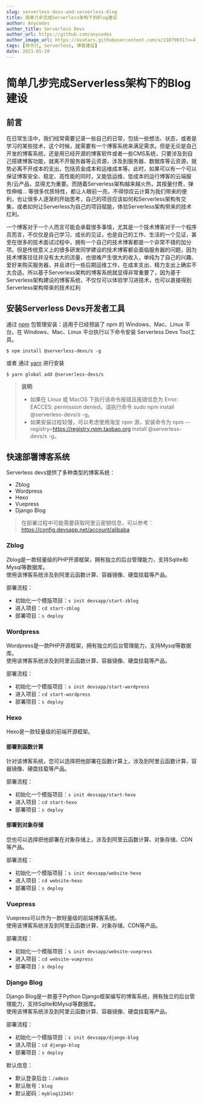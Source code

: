 ```yaml
---
slug: serverless-devs-and-serverless-blog
title: 简单几步完成Serverless架构下的Blog建设
author: Anycodes
author_title: Serverless Devs
author_url: https://github.com/anycodes
author_image_url: https://avatars.githubusercontent.com/u/21079031?v=4
tags: [命令行, Serverless, 博客建设]
date: 2021-05-20
---
```


# 简单几步完成Serverless架构下的Blog建设

## 前言

在日常生活中，我们经常需要记录一些自己的日常，包括一些想法、状态，或者是学习的某些技术，这个时候，就需要有一个博客系统来满足需求。但是无论是自己开发的博客系统，还是用已经开源的博客软件或者一些CMS系统，只要涉及到自己搭建博客功能，就离不开服务器等云资源，涉及到服务器、数据库等云资源，就势必离不开成本的支出，包括资金成本和运维成本等。此时，如果可以有一个可以保证博客安全、稳定、高性能的同时，又能低运维、低成本的运行博客的云端服务/云产品，显得尤为重要。而随着Serverless架构越来越火热，其按量付费，弹性伸缩... 等很多优质特性，都让人眼前一亮，不得惊叹云计算为我们带来的便利，也让很多人逐渐的开始思考，自己的项目应该如何和Serverless架构有交集，或者如何让Serverless为自己的项目赋能，体验Serverless架构带来的技术红利。

一个博客对于一个人而言可能会承载很多事情，尤其是一个技术博客对于一个程序员而言，不仅仅是自己学习、成长的见证，也是自己的工作、生活的一个见证，甚至在很多的技术面试过程中，拥有一个自己的技术博客都是一个非常不错的加分项。但是传统意义上的很多研发同学建设的技术博客都会面临服务器的问题，因为技术博客往往并没有太大的流量，也很难产生很大的收入，单纯为了自己的兴趣、爱好来购买服务器，并且进行一些后期运维工作，在成本支出、精力支出上确实不太合适。所以基于Serverless架构的博客系统就显得非常重要了，因为基于Serverless架构建设的博客系统，不仅仅可以体验学习进技术，也可以直接得到Serverless架构带来的技术红利

## 安装Serverless Devs开发者工具

通过 [npm](https://www.npmjs.com/) 包管理安装：适用于已经预装了 npm 的 Windows、Mac、Linux 平台。在 Windows、Mac、Linux 平台执行以下命令安装 Serverless Devs Tool工具。

```shell script
$ npm install @serverless-devs/s -g
```
或者 通过 [yarn](https://yarnpkg.com/) 进行安装

```shell script
$ yarn global add @serverless-devs/s
```


> **说明**:   
> - 如果在 Linux 或 MacOS 下执行该命令报错且报错信息为 Error: EACCES: permission denied，请执行命令 sudo npm install @serverless-devs/s -g。   
> - 如果安装过程较慢，可以考虑使用淘宝 npm 源，安装命令为 npm --registry=https://registry.npm.taobao.org install @serverless-devs/s -g。

## 快速部署博客系统

Serverless devs提供了多种类型的博客系统：
- Zblog
- Wordpress
- Hexo
- Vuepress
- Django Blog

> 在部署过程中可能需要获取阿里云密钥信息，可以参考：https://config.devsapp.net/account/alibaba

### Zblog

Zblog是一款轻量级的PHP开源框架，拥有独立的后台管理能力，支持Sqlite和Mysql等数据库。    
使用该博客系统涉及到阿里云函数计算、容器镜像、硬盘挂载等产品。

部署流程：

- 初始化一个模版项目：`s init devsapp/start-zblog`
- 进入项目：`cd start-zblog`
- 部署项目：`s deploy`

### Wordpress

Wordpress是一款PHP开源框架，拥有独立的后台管理能力，支持Mysql等数据库。    
使用该博客系统涉及到阿里云函数计算、容器镜像、硬盘挂载等产品。

部署流程：

- 初始化一个模版项目：`s init devsapp/start-wordpress`
- 进入项目：`cd start-wordpress`
- 部署项目：`s deploy`

### Hexo

Hexo是一款轻量级的前端开源框架。    

#### 部署到函数计算

针对该博客系统，您可以选择把他部署在函数计算上，涉及到阿里云函数计算、容器镜像、硬盘挂载等产品。

部署流程：

- 初始化一个模版项目：`s init devsapp/start-hexo`
- 进入项目：`cd start-hexo`
- 部署项目：`s deploy`


#### 部署到对象存储

您也可以选择把他部署在对象存储上，涉及到阿里云函数计算、对象存储、CDN等产品。

部署流程：

- 初始化一个模版项目：`s init devsapp/website-hexo`
- 进入项目：`cd website-hexo`
- 部署项目：`s deploy`

### Vuepress

Vuepress可以作为一款轻量级的前端博客系统。     
使用该博客系统涉及到阿里云函数计算、对象存储、CDN等产品。

部署流程：

- 初始化一个模版项目：`s init devsapp/website-vuepress`
- 进入项目：`cd website-vuepress`
- 部署项目：`s deploy`

### Django Blog

Django Blog是一款基于Python Django框架编写的博客系统，拥有独立的后台管理能力，支持Sqlite和Mysql等数据库。    
使用该博客系统涉及到阿里云函数计算、容器镜像、硬盘挂载等产品。

部署流程：

- 初始化一个模版项目：`s init devsapp/django-blog`
- 进入项目：`cd django-blog`
- 部署项目：`s deploy`

默认信息：

- 默认登录后台：`/admin`
- 默认账号：`blog`
- 默认密码：`myblog12345!`

